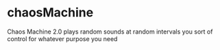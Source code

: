 # chaosMachine
Chaos Machine 2.0 plays random sounds at random intervals you sort of control for whatever purpose you need
